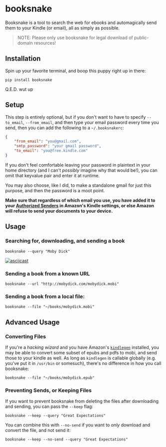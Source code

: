 # booksnake

Booksnake is a tool to search the web for ebooks and automagically send them to your Kindle (or email), all as simply as possible.

> NOTE: Please only use booksnake for legal download of public-domain resources!

## Installation

Spin up your favorite terminal, and boop this puppy right up in there:
```shell
pip install booksnake
```

Q.E.D. wut up

## Setup
This step is entirely optional, but if you don't want to have to specify `--to_email`, `--from_email`, and then type your email password every time you send, then you can add the following to a `~/.booksnakerc`:

```json
{
    "from_email": "you@gmail.com",
    "smtp_password": "your gmail password",
    "to_email": "you@free.kindle.com"
}
```

If you don't feel comfortable leaving your password in plaintext in your home directory (and I can't _possibly_ imagine why that would be!), you can omit that keyvalue pair and enter it at runtime.

You may also choose, like I did, to make a standalone gmail for just this purpose, and then the password is a moot point.

**Make sure that regardless of which email you use, you have added it to your [Authorized Senders](https://www.amazon.com/gp/help/customer/display.html?nodeId=201974240) in Amazon's Kindle settings, or else Amazon will refuse to send your documents to your device.**

## Usage

### Searching for, downloading, and sending a book

```shell
booksnake --query "Moby Dick"
```

[![asciicast](https://asciinema.org/a/esbwna82m297lbwhhvm2w95ne.png)](https://asciinema.org/a/esbwna82m297lbwhhvm2w95ne)

### Sending a book from a known URL
```shell
booksnake --url "http://mobydick.com/mobydick.mobi"
```

### Sending a book from a local file:
```shell
booksnake --file "~/books/mobydick.mobi"
```

## Advanced Usage

### Converting Files
If you're a _hacking wizard_ and you have Amazon's [`kindlegen`](https://www.amazon.com/gp/feature.html?docId=1000765211) installed, you may be able to convert some subset of epubs and pdfs to mobi, and send those to your kindle as well. As long as `kindlegen` is callable globally (e.g. you've put it in `/usr/bin` or somesuch), there's no difference in how you call booksnake:

```shell
booksnake --file "~/books/mobydick.epub"
```

### Preventing Sends, or Keeping Files
If you want to prevent booksnake from deleting the files after downloading and sending, you can pass the `--keep` flag:

```shell
booksnake --keep --query "Great Expectations"
```

You can combine this with `--no-send` if you want to _only_ download and convert the file, and not send it:

```shell
booksnake --keep --no-send --query "Great Expectations"
```
